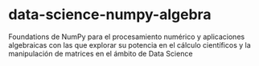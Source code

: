 # data-science-numpy-algebra
Foundations de NumPy para el procesamiento numérico y aplicaciones algebraicas con las que explorar su potencia en el cálculo científicos y la manipulación de matrices en el ámbito de Data Science
